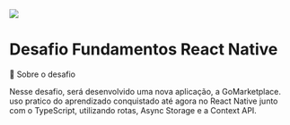<img src="https://user-images.githubusercontent.com/67304453/166437545-6a015fde-69e4-4de6-bc3b-fd74475f265b.png" />

# Desafio Fundamentos React Native

📃 Sobre o desafio

Nesse desafio, será desenvolvido uma nova aplicação, a GoMarketplace. uso pratico do aprendizado conquistado até agora no React Native junto com o TypeScript, utilizando rotas, Async Storage e a Context API.

